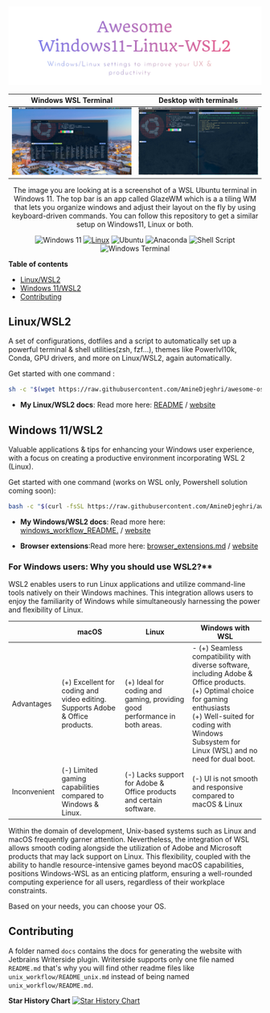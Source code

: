 ![Logo](docs/images/logo.png)


| Windows WSL Terminal                                          | Desktop with terminals                                             |
|---------------------------------------------------------------|--------------------------------------------------------------------|
| ![Windows WSL Terminal](docs/images/windows_wsl_terminal.png) | ![Desktop with terminals](docs/images/desktop_with_terminals.jpeg) |


<div style="text-align: center;">The image you are looking at is a screenshot of a WSL Ubuntu terminal in Windows 11. The top bar is an app called GlazeWM which is a a tiling WM that lets you organize windows and adjust their layout on the fly by using keyboard-driven commands.
You can follow this repository to get a similar setup on Windows11, Linux or both.

![Windows 11](https://img.shields.io/badge/Windows%2011-%230079d5.svg?style=for-the-badge&logo=Windows%2011&logoColor=white)
[![Linux](https://img.shields.io/badge/-Linux-grey?style=for-the-badge&logo=linux)](https://www.microsoft.com/en-in/windows)
![Ubuntu](https://img.shields.io/badge/Ubuntu-E95420?style=for-the-badge&logo=ubuntu&logoColor=white)
![Anaconda](https://img.shields.io/badge/Anaconda-%2344A833.svg?style=for-the-badge&logo=anaconda&logoColor=white)
![Shell Script](https://img.shields.io/badge/shell_script-%23121011.svg?style=for-the-badge&logo=gnu-bash&logoColor=white)
![Windows Terminal](https://img.shields.io/badge/Windows%20Terminal-%234D4D4D.svg?style=for-the-badge&logo=windows-terminal&logoColor=white)
</div>

**Table of contents**
<!-- TOC -->
  * [Linux/WSL2](#linuxwsl2)
  * [Windows 11/WSL2](#windows-11wsl2)
  * [Contributing](#contributing)
<!-- TOC -->

## Linux/WSL2
A set of configurations,
dotfiles and a script to automatically set up a powerful terminal & shell utilities(zsh, fzf...),
themes like Powerlvl10k, Conda, GPU drivers, and more on Linux/WSL2, again automatically.

Get started with one command :
```bash
sh -c "$(wget https://raw.githubusercontent.com/AmineDjeghri/awesome-os-setup/main/docs/unix_workflow/auto_linux_setup.sh -O -)"
```
- **My Linux/WSL2 docs**: Read more here: [README](docs/unix_workflow/README_unix.md) / [website](https://setup.aminedjeghri.com/readme-unix.html)

## Windows 11/WSL2
Valuable applications & tips for enhancing your Windows user experience, with a focus on creating a productive environment incorporating WSL 2 (Linux).

Get started with one command (works on WSL only, Powershell solution coming soon):
```bash
bash -c "$(curl -fsSL https://raw.githubusercontent.com/AmineDjeghri/awesome-os-setup/main/docs/windows_workflow/install_windows_apps.sh)"
```

- **My Windows/WSL2 docs**: Read more here: [windows_workflow_README.](docs/windows_workflow/README_windows.md) / [website](https://setup.aminedjeghri.com/readme-windows.html)

- **Browser extensions**:Read more here: [browser_extensions.md](docs/windows_workflow/browser_extensions.md) / [website](https://setup.aminedjeghri.com/browser-extensions.html)


### For Windows users: Why you should use WSL2?**

WSL2 enables users to run Linux applications and utilize command-line tools natively on their Windows machines.
This integration allows users
to enjoy the familiarity of Windows while simultaneously harnessing the power and flexibility of Linux.

|              | macOS                                                                         | Linux                                                                      | Windows with WSL                                                                                                                                                                                                                          |
|--------------|-------------------------------------------------------------------------------|----------------------------------------------------------------------------|-------------------------------------------------------------------------------------------------------------------------------------------------------------------------------------------------------------------------------------------|
| Advantages   | (+) Excellent for coding and video editing. Supports Adobe & Office products. | (+) Ideal for coding and gaming, providing good performance in both areas. | - (+) Seamless compatibility with diverse software, including Adobe & Office products. </br> (+) Optimal choice for gaming enthusiasts </br> (+) Well-suited for coding with Windows Subsystem for Linux (WSL) and no need for dual boot. |
| Inconvenient | (-) Limited gaming capabilities compared to Windows & Linux.                  | (-) Lacks support for Adobe & Office products and certain software.        | (-) UI is not smooth and responsive compared to macOS & Linux                                                                                                                                                                             |

Within the domain of development, Unix-based systems such as Linux and macOS frequently garner attention. Nevertheless, the integration of WSL allows smooth coding alongside the utilization of Adobe and Microsoft products that may lack support on Linux. This flexibility, coupled with the ability to handle resource-intensive games beyond macOS capabilities, positions Windows-WSL as an enticing platform, ensuring a well-rounded computing experience for all users, regardless of their workplace constraints.

Based on your needs, you can choose your OS.

## Contributing
A folder named `docs` contains the docs for generating the website with Jetbrains Writerside plugin.
Writerside supports only one file named `README.md`
that's why you will find other readme files like `unix_workflow/README_unix.md`
instead of being named `unix_workflow/README.md`.

**Star History Chart**
[![Star History Chart](https://api.star-history.com/svg?repos=aminedjeghri/awesomewindows11&type=Date)](https://star-history.com/#aminedjeghri/awesomewindows11&Date)
